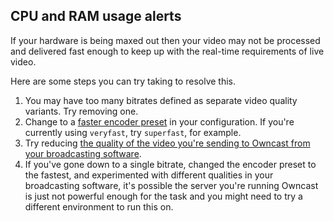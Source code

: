 ## CPU and RAM usage alerts

If your hardware is being maxed out then your video may not be processed and delivered fast enough to keep up with the real-time requirements of live video.

Here are some steps you can try taking to resolve this.

1. You may have too many bitrates defined as separate video quality variants.  Try removing one.
1. Change to a [faster encoder preset](https://github.com/gabek/owncast/blob/master/doc/encoding.md#encoder-preset) in your configuration.  If you're currently using `veryfast`, try `superfast`, for example.
1. Try reducing [the quality of the video you're sending to Owncast from your broadcasting software](https://github.com/gabek/owncast/blob/master/doc/encoding.md#how-you-configure-your-broadcasting-software-matters).
1. If you've gone down to a single bitrate, changed the encoder preset to the fastest, and experimented with different qualities in your broadcasting software, it's possible the server you're running Owncast is just not powerful enough for the task and you might need to try a different environment to run this on.
